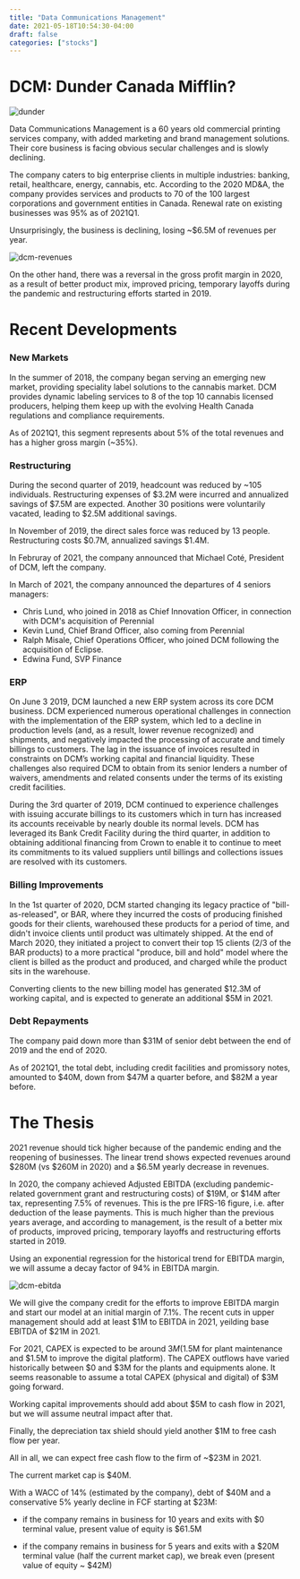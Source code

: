 ```yaml
---
title: "Data Communications Management"
date: 2021-05-18T10:54:30-04:00
draft: false
categories: ["stocks"]
---
```


# DCM: Dunder Canada Mifflin?

![dunder](/images/dunder.jpeg)

Data Communications Management is a 60 years old commercial printing services company, with added marketing and brand management solutions. Their core business is facing obvious secular challenges and is slowly declining.

The company caters to big enterprise clients in multiple industries: banking, retail, healthcare, energy, cannabis, etc. According to the 2020 MD&A, the company provides services and products to 70 of the 100 largest corporations and government entities in Canada. Renewal rate on existing businesses was 95% as of 2021Q1. 

Unsurprisingly, the business is declining, losing ~$6.5M of revenues per year.

![dcm-revenues](/images/dcm-revenues.png)


On the other hand, there was a reversal in the gross profit margin in 2020, as a result of better product mix, improved pricing, temporary layoffs during the pandemic and restructuring efforts started in 2019.

# Recent Developments

### New Markets

In the summer of 2018, the company began serving an emerging new market, providing speciality label solutions to the cannabis market. DCM provides dynamic labeling services to 8 of the top 10 cannabis licensed producers, helping them keep up with the evolving Health Canada regulations and compliance requirements.

As of 2021Q1, this segment represents about 5% of the total revenues and has a higher gross margin (~35%).


### Restructuring

During the second quarter of 2019, headcount was reduced by ~105 individuals. Restructuring expenses of $3.2M were incurred and annualized savings of $7.5M are expected. Another 30 positions were voluntarily vacated, leading to $2.5M additional savings.

In November of 2019, the direct sales force was reduced by 13 people. Restructuring costs $0.7M, annualized savings $1.4M. 

In Februray of 2021, the company announced that Michael Coté, President of DCM, left the company.

In March of 2021, the company announced the departures of 4 seniors managers: 
- Chris Lund, who joined in 2018 as Chief Innovation Officer, in connection with DCM's acquisition of Perennial
- Kevin Lund, Chief Brand Officer, also coming from Perennial
- Ralph Misale, Chief Operations Officer, who joined DCM following the acquisition of Eclipse.
- Edwina Fund, SVP Finance

### ERP

On June 3 2019, DCM launched a new ERP system across its core DCM business. DCM experienced numerous operational challenges in connection with the implementation of the ERP system, which led to a decline in production levels (and, as a result, lower revenue recognized) and shipments, and negatively impacted the processing of accurate and timely billings to customers. The lag in the issuance of invoices resulted in constraints on DCM’s working capital and financial liquidity. These challenges also required DCM to obtain from its senior lenders a number of waivers, amendments and related consents under the terms of its existing credit facilities.

During the 3rd quarter of 2019, DCM continued to experience challenges with issuing accurate billings to its customers which in turn has increased its accounts receivable by nearly double its normal levels. DCM has leveraged its Bank Credit Facility during the third quarter, in addition to obtaining additional financing from Crown to enable it to continue to meet its commitments to its valued suppliers until billings and collections issues are resolved with its customers. 

### Billing Improvements

In the 1st quarter of 2020, DCM started changing its legacy practice of "bill-as-released", or BAR, where they incurred the costs of producing finished goods for their clients, warehoused these products for a period of time, and didn't invoice clients until product was ultimately shipped. At the end of March 2020, they initiated a project to convert their top 15 clients (2/3 of the BAR products) to a more practical "produce, bill and hold" model where the client is billed as the product and produced, and charged while the product sits in the warehouse.

Converting clients to the new billing model has generated $12.3M of working capital, and is expected to generate an additional $5M in 2021.

### Debt Repayments

The company paid down more than $31M of senior debt between the end of 2019 and the end of 2020.

As of 2021Q1, the total debt, including credit facilities and promissory notes, amounted to $40M, down from $47M a quarter before, and $82M a year before.

# The Thesis

2021 revenue should tick higher because of the pandemic ending and the reopening of businesses. The linear trend shows expected revenues around $280M (vs $260M in 2020) and a $6.5M yearly decrease in revenues.

In 2020, the company achieved Adjusted EBITDA (excluding pandemic-related government grant and restructuring costs) of $19M, or $14M after tax, representing 7.5% of revenues. This is the pre IFRS-16 figure, i.e. after deduction of the lease payments. This is much higher than the previous years average, and according to management, is the result of a better mix of products, improved pricing, temporary layoffs and restructuring efforts started in 2019.

Using an exponential regression for the historical trend for EBITDA margin, we will assume a decay factor of 94% in EBITDA margin.

![dcm-ebitda](/images/dcm-ebitda.png)

We will give the company credit for the efforts to improve EBITDA margin and start our model at an initial margin of 7.1%. The recent cuts in upper management should add at least $1M to EBITDA in 2021, yeilding base EBITDA of $21M in 2021.

For 2021, CAPEX is expected to be around $3M ($1.5M for plant maintenance and $1.5M to improve the digital platform). The CAPEX outflows have varied historically between $0 and $3M for the plants and equipments alone. It seems reasonable to assume a total CAPEX (physical and digital) of $3M going forward.

Working capital improvements should add about $5M to cash flow in 2021, but we will assume neutral impact after that.

Finally, the depreciation tax shield should yield another $1M to free cash flow per year.

All in all, we can expect free cash flow to the firm of ~$23M in 2021.

The current market cap is $40M.

With a WACC of 14% (estimated by the company), debt of $40M and a conservative 5% yearly decline in FCF starting at $23M:

- if the company remains in business for 10 years and exits with $0 terminal value, present value of equity is $61.5M

- if the company remains in business for 5 years and exits with a $20M terminal value (half the current market cap), we break even (present value of equity ~ $42M)